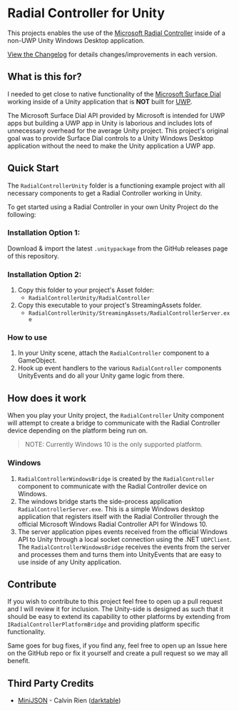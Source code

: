 # Radial Controller for Unity
This projects enables the use of the [Microsoft Radial Controller](https://docs.microsoft.com/en-us/uwp/api/Windows.UI.Input.RadialController) inside of a non-UWP Unity Windows Desktop application.


[View the Changelog](CHANGELOG.md) for details changes/improvements in each version.

## What is this for?
I needed to get close to native functionality of the [Microsoft Surface Dial](https://docs.microsoft.com/en-us/windows/uwp/design/input/windows-wheel-interactions) working inside of a Unity application that is **NOT** built for [UWP](https://docs.microsoft.com/en-us/windows/uwp/get-started/universal-application-platform-guide). 

The Microsoft Surface Dial API provided by Microsoft is intended for UWP apps but building a UWP app in Unity is laborious and includes lots of unnecessary overhead for the average Unity project. This project's original goal was to provide Surface Dial controls to a Unity Windows Desktop application without the need to make the Unity application a UWP app.

## Quick Start

The `RadialControllerUnity` folder is a functioning example project with all necessary components to get a Radial Controller working in Unity.

To get started using a Radial Controller in your own Unity Project do the following:

### Installation Option 1:

Download & import the latest `.unitypackage` from the GitHub releases page of this repository.

### Installation Option 2:

1. Copy this folder to your project's Asset folder:
    - `RadialControllerUnity/RadialController`
2. Copy this executable to your project's StreamingAssets folder.
    - `RadialControllerUnity/StreamingAssets/RadialControllerServer.exe`

### How to use

1. In your Unity scene, attach the `RadialController` component to a GameObject.
2. Hook up event handlers to the various `RadialController` components UnityEvents and do all your Unity game logic from there.

## How does it work
When you play your Unity project, the `RadialController` Unity component will attempt to create a bridge to communicate with the Radial Controller device depending on the platform being run on.

> NOTE: Currently Windows 10 is the only supported platform.

### Windows
1. `RadialControllerWindowsBridge` is created by the `RadialController` component to communicate with the Radial Controller device on Windows. 
2. The windows bridge starts the side-process application `RadialControllerServer.exe`. This is a simple Windows desktop application that registers itself with the Radial Controller through the official Microsoft Windows Radial Controller API for Windows 10. 
3. The server application pipes events received from the official Windows API to Unity through a local socket connection using the .NET `UDPClient`. The `RadialControllerWindowsBridge` receives the events from the server and processes them and turns them into UnityEvents that are easy to use inside of any Unity application.

## Contribute
If you wish to contribute to this project feel free to open up a pull request and I will review it for inclusion. The Unity-side is designed as such that it should be easy to extend its capability to other platforms by extending from `IRadialControllerPlatformBridge` and providing platform specific functionality.

Same goes for bug fixes, if you find any, feel free to open up an Issue here on the GitHub repo or fix it yourself and create a pull request so we may all benefit.

## Third Party Credits
 - [MiniJSON](https://gist.github.com/darktable/1411710) - Calvin Rien ([darktable](https://gist.github.com/darktable/1411710))